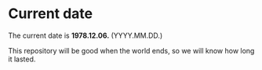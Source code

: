 # Current date

The current date is **1978.12.06.** (YYYY.MM.DD.)

This repository will be good when the world ends, so we will know how long it lasted.